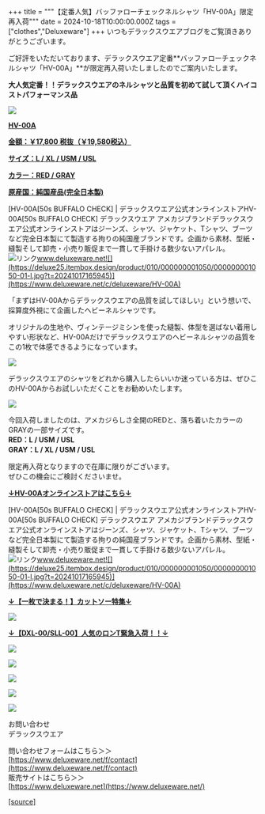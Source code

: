 +++
title = """【定番人気】バッファローチェックネルシャツ「HV-00A」限定再入荷"""
date = 2024-10-18T10:00:00.000Z
tags = ["clothes","Deluxeware"]
+++
いつもデラックスウエアブログをご覧頂きありがとうございます。  
  
ご好評をいただいております、デラックスウエア定番**バッファローチェックネルシャツ「HV-00A」**が限定再入荷いたしましたのでご案内いたします。

**大人気定番！！デラックスウエアのネルシャツと品質を初めて試して頂くハイコストパフォーマンス品**

[![](https://stat.ameba.jp/user_images/20241018/16/deluxeware/1e/e9/j/o0800100015499404409.jpg)](https://stat.ameba.jp/user_images/20241018/16/deluxeware/1e/e9/j/o0800100015499404409.jpg)

**[HV-00A](https://www.deluxeware.net/c/deluxeware/HV-00A)**

**[金額：￥17,800 税抜（￥19,580税込）](https://www.deluxeware.net/c/deluxeware/HV-00A)**

**[サイズ：L / XL / USM / USL](https://www.deluxeware.net/c/deluxeware/HV-00A)**

**[カラー：RED / GRAY](https://www.deluxeware.net/c/deluxeware/HV-00A)**

**[原産国：純国産品(完全日本製)](https://www.deluxeware.net/c/deluxeware/HV-00A)**

[HV-00A\[50s BUFFALO CHECK\] | デラックスウエア公式オンラインストアHV-00A\[50s BUFFALO CHECK\] デラックスウエア アメカジブランドデラックスウエア公式オンラインストアはジーンズ、シャツ、ジャケット、Tシャツ、ブーツなど完全日本製にて製造する拘りの純国産ブランドです。企画から素材、型紙・縫製そして卸売・小売り販促まで一貫して手掛ける数少ないアパレル。![リンク](https://c.stat100.ameba.jp/ameblo/symbols/v3.20.0/svg/gray/editor_link.svg)www.deluxeware.net![](https://deluxe25.itembox.design/product/010/000000001050/000000001050-01-l.jpg?t=20241017165945)](https://www.deluxeware.net/c/deluxeware/HV-00A)

「まずはHV-00Aからデラックスウエアの品質を試してほしい」という想いで、採算度外視にて企画したヘビーネルシャツです。  
  
オリジナルの生地や、ヴィンテージミシンを使った縫製、体型を選ばない着用しやすい形状など、HV-00Aだけでデラックスウエアのヘビーネルシャツの品質をこの1枚で体感できるようになっています。

[![](https://stat.ameba.jp/user_images/20241018/15/deluxeware/8d/e9/j/o0800080015499381171.jpg)](https://stat.ameba.jp/user_images/20241018/15/deluxeware/8d/e9/j/o0800080015499381171.jpg)

デラックスウエアのシャツをどれから購入したらいいか迷っている方は、ぜひこのHV-00Aからお試しいただくことをお勧めいたします。

[![](https://stat.ameba.jp/user_images/20241018/15/deluxeware/10/75/j/o0800080015499382076.jpg)](https://stat.ameba.jp/user_images/20241018/15/deluxeware/10/75/j/o0800080015499382076.jpg)

今回入荷しましたのは、アメカジらしさ全開のREDと、落ち着いたカラーのGRAYの一部サイズです。  
**RED：L / USM / USL  
GRAY：L / XL / USM / USL**  
  
限定再入荷となりますので在庫に限りがございます。  
ぜひこの機会にご検討くださいませ。

**[↓HV-00Aオンラインストアはこちら↓](https://www.deluxeware.net/c/deluxeware/HV-00A)**

[HV-00A\[50s BUFFALO CHECK\] | デラックスウエア公式オンラインストアHV-00A\[50s BUFFALO CHECK\] デラックスウエア アメカジブランドデラックスウエア公式オンラインストアはジーンズ、シャツ、ジャケット、Tシャツ、ブーツなど完全日本製にて製造する拘りの純国産ブランドです。企画から素材、型紙・縫製そして卸売・小売り販促まで一貫して手掛ける数少ないアパレル。![リンク](https://c.stat100.ameba.jp/ameblo/symbols/v3.20.0/svg/gray/editor_link.svg)www.deluxeware.net![](https://deluxe25.itembox.design/product/010/000000001050/000000001050-01-l.jpg?t=20241017165945)](https://www.deluxeware.net/c/deluxeware/HV-00A)

**[↓【一枚で決まる！】カットソー特集↓](https://www.deluxeware.net/c/tokusyu)**

[![](https://stat.ameba.jp/user_images/20241016/14/deluxeware/bc/37/j/o0930015015498595508.jpg?caw=800)](https://www.deluxeware.net/c/tokusyu)

**[↓【DXL-00/SLL-00】人気のロンT緊急入荷！！↓](https://www.deluxeware.net/)**

[![](https://stat.ameba.jp/user_images/20241007/16/deluxeware/df/96/j/o0800026015495163803.jpg?caw=800)](https://www.deluxeware.net/)

[![](https://stat.ameba.jp/user_images/20240614/12/deluxeware/fb/b4/j/o0800026015451324172.jpg?caw=800)](https://www.deluxeware.net/c/2024FWreserveall)

[![](https://stat.ameba.jp/user_images/20240315/15/deluxeware/04/7f/j/o0800026015413271803.jpg?caw=800)](https://www.instagram.com/deluxeware/?hl=ja)

[![](https://stat.ameba.jp/user_images/20220415/12/deluxeware/3b/ce/j/o0800026015103175481.jpg?caw=800)](https://www.deluxeware.net/f/headstore)

[![](https://stat.ameba.jp/user_images/20220415/12/deluxeware/d7/c6/j/o0800026015103175487.jpg?caw=800)](https://www.deluxeware.net/)

お問い合わせ  
デラックスウエア

問い合わせフォームはこちら＞＞  
[https://www.deluxeware.net/f/contact](https://www.deluxeware.net/f/contact)  
販売サイトはこちら＞＞  
[https://www.deluxeware.net](https://www.deluxeware.net/)

[[source]](https://ameblo.jp/deluxeware/entry-12871741475.html)
